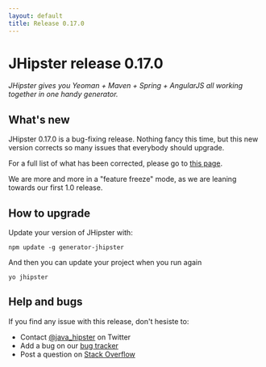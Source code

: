 ```yaml
---
layout: default
title: Release 0.17.0
---
```


JHipster release 0.17.0
==================

*JHipster gives you Yeoman + Maven + Spring + AngularJS all working together in one handy generator.*

What's new
----------

JHipster 0.17.0 is a bug-fixing release. Nothing fancy this time, but this new version corrects so many issues that everybody should upgrade.

For a full list of what has been corrected, please go to [this page](https://github.com/jhipster/generator-jhipster/issues?milestone=6&page=1&state=closed).

We are more and more in a "feature freeze" mode, as we are leaning towards our first 1.0 release.

How to upgrade
------------

Update your version of JHipster with:

```
npm update -g generator-jhipster
```

And then you can update your project when you run again

```
yo jhipster
```

Help and bugs
--------------

If you find any issue with this release, don't hesiste to:

- Contact [@java_hipster](https://twitter.com/java_hipster) on Twitter
- Add a bug on our [bug tracker](https://github.com/jhipster/generator-jhipster/issues?state=open)
- Post a question on [Stack Overflow](http://stackoverflow.com/tags/jhipster/info)
